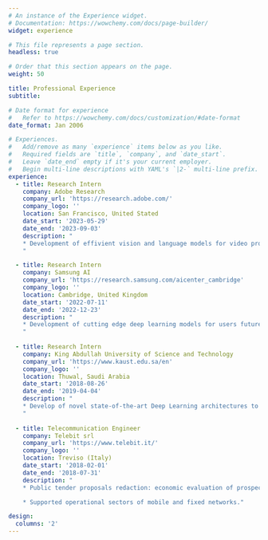 ```yaml
---
# An instance of the Experience widget.
# Documentation: https://wowchemy.com/docs/page-builder/
widget: experience

# This file represents a page section.
headless: true

# Order that this section appears on the page.
weight: 50

title: Professional Experience
subtitle:

# Date format for experience
#   Refer to https://wowchemy.com/docs/customization/#date-format
date_format: Jan 2006

# Experiences.
#   Add/remove as many `experience` items below as you like.
#   Required fields are `title`, `company`, and `date_start`.
#   Leave `date_end` empty if it's your current employer.
#   Begin multi-line descriptions with YAML's `|2-` multi-line prefix.
experience:
  - title: Research Intern
    company: Adobe Research
    company_url: 'https://research.adobe.com/'
    company_logo: ''
    location: San Francisco, United Stated
    date_start: '2023-05-29'
    date_end: '2023-09-03'
    description: "
    * Development of effivient vision and language models for video processing.
    "

  - title: Research Intern
    company: Samsung AI 
    company_url: 'https://research.samsung.com/aicenter_cambridge'
    company_logo: ''
    location: Cambridge, United Kingdom
    date_start: '2022-07-11'
    date_end: '2022-12-23'
    description: "
    * Development of cutting edge deep learning models for users future interactions.
    "
      
  - title: Research Intern
    company: King Abdullah University of Science and Technology
    company_url: 'https://www.kaust.edu.sa/en'
    company_logo: ''
    location: Thuwal, Saudi Arabia
    date_start: '2018-08-26'
    date_end: '2019-04-04'
    description: "
    * Develop of novel state-of-the-art Deep Learning architectures to address challenging Computer Vision problems.
    "
        
  - title: Telecommunication Engineer
    company: Telebit srl
    company_url: 'https://www.telebit.it/'
    company_logo: ''
    location: Treviso (Italy)
    date_start: '2018-02-01'
    date_end: '2018-07-31'
    description: "
    * Public tender proposals redaction: economic evaluation of prospect projects by analisys project's technical aspects. 

    * Supported operational sectors of mobile and fixed networks."

design:
  columns: '2'
---
```





